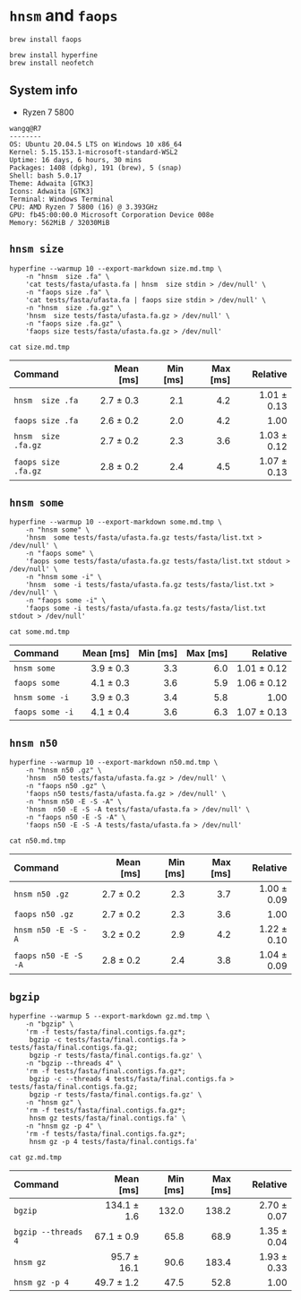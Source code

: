 # `hnsm` and `faops`

```shell
brew install faops

brew install hyperfine
brew install neofetch

```

## System info

* Ryzen 7 5800

```text
wangq@R7
--------
OS: Ubuntu 20.04.5 LTS on Windows 10 x86_64
Kernel: 5.15.153.1-microsoft-standard-WSL2
Uptime: 16 days, 6 hours, 30 mins
Packages: 1408 (dpkg), 191 (brew), 5 (snap)
Shell: bash 5.0.17
Theme: Adwaita [GTK3]
Icons: Adwaita [GTK3]
Terminal: Windows Terminal
CPU: AMD Ryzen 7 5800 (16) @ 3.393GHz
GPU: fb45:00:00.0 Microsoft Corporation Device 008e
Memory: 562MiB / 32030MiB

```

## `hnsm size`

```shell
hyperfine --warmup 10 --export-markdown size.md.tmp \
    -n "hnsm  size .fa" \
    'cat tests/fasta/ufasta.fa | hnsm  size stdin > /dev/null' \
    -n "faops size .fa" \
    'cat tests/fasta/ufasta.fa | faops size stdin > /dev/null' \
    -n "hnsm  size .fa.gz" \
    'hnsm  size tests/fasta/ufasta.fa.gz > /dev/null' \
    -n "faops size .fa.gz" \
    'faops size tests/fasta/ufasta.fa.gz > /dev/null'

cat size.md.tmp

```

| Command             | Mean [ms] | Min [ms] | Max [ms] |    Relative |
|:--------------------|----------:|---------:|---------:|------------:|
| `hnsm  size .fa`    | 2.7 ± 0.3 |      2.1 |      4.2 | 1.01 ± 0.13 |
| `faops size .fa`    | 2.6 ± 0.2 |      2.0 |      4.2 |        1.00 |
| `hnsm  size .fa.gz` | 2.7 ± 0.2 |      2.3 |      3.6 | 1.03 ± 0.12 |
| `faops size .fa.gz` | 2.8 ± 0.2 |      2.4 |      4.5 | 1.07 ± 0.13 |

## `hnsm some`

```shell
hyperfine --warmup 10 --export-markdown some.md.tmp \
    -n "hnsm some" \
    'hnsm  some tests/fasta/ufasta.fa.gz tests/fasta/list.txt > /dev/null' \
    -n "faops some" \
    'faops some tests/fasta/ufasta.fa.gz tests/fasta/list.txt stdout > /dev/null' \
    -n "hnsm some -i" \
    'hnsm  some -i tests/fasta/ufasta.fa.gz tests/fasta/list.txt > /dev/null' \
    -n "faops some -i" \
    'faops some -i tests/fasta/ufasta.fa.gz tests/fasta/list.txt stdout > /dev/null'

cat some.md.tmp

```

| Command         | Mean [ms] | Min [ms] | Max [ms] |    Relative |
|:----------------|----------:|---------:|---------:|------------:|
| `hnsm some`     | 3.9 ± 0.3 |      3.3 |      6.0 | 1.01 ± 0.12 |
| `faops some`    | 4.1 ± 0.3 |      3.6 |      5.9 | 1.06 ± 0.12 |
| `hnsm some -i`  | 3.9 ± 0.3 |      3.4 |      5.8 |        1.00 |
| `faops some -i` | 4.1 ± 0.4 |      3.6 |      6.3 | 1.07 ± 0.13 |

## `hnsm n50`

```shell
hyperfine --warmup 10 --export-markdown n50.md.tmp \
    -n "hnsm n50 .gz" \
    'hnsm  n50 tests/fasta/ufasta.fa.gz > /dev/null' \
    -n "faops n50 .gz" \
    'faops n50 tests/fasta/ufasta.fa.gz > /dev/null' \
    -n "hnsm n50 -E -S -A" \
    'hnsm  n50 -E -S -A tests/fasta/ufasta.fa > /dev/null' \
    -n "faops n50 -E -S -A" \
    'faops n50 -E -S -A tests/fasta/ufasta.fa > /dev/null'

cat n50.md.tmp

```

| Command              | Mean [ms] | Min [ms] | Max [ms] |    Relative |
|:---------------------|----------:|---------:|---------:|------------:|
| `hnsm n50 .gz`       | 2.7 ± 0.2 |      2.3 |      3.7 | 1.00 ± 0.09 |
| `faops n50 .gz`      | 2.7 ± 0.2 |      2.3 |      3.6 |        1.00 |
| `hnsm n50 -E -S -A`  | 3.2 ± 0.2 |      2.9 |      4.2 | 1.22 ± 0.10 |
| `faops n50 -E -S -A` | 2.8 ± 0.2 |      2.4 |      3.8 | 1.04 ± 0.09 |

## `bgzip`

```shell
hyperfine --warmup 5 --export-markdown gz.md.tmp \
    -n "bgzip" \
    'rm -f tests/fasta/final.contigs.fa.gz*;
     bgzip -c tests/fasta/final.contigs.fa > tests/fasta/final.contigs.fa.gz;
     bgzip -r tests/fasta/final.contigs.fa.gz' \
    -n "bgzip --threads 4" \
    'rm -f tests/fasta/final.contigs.fa.gz*;
     bgzip -c --threads 4 tests/fasta/final.contigs.fa > tests/fasta/final.contigs.fa.gz;
     bgzip -r tests/fasta/final.contigs.fa.gz' \
    -n "hnsm gz" \
    'rm -f tests/fasta/final.contigs.fa.gz*;
     hnsm gz tests/fasta/final.contigs.fa' \
    -n "hnsm gz -p 4" \
    'rm -f tests/fasta/final.contigs.fa.gz*;
     hnsm gz -p 4 tests/fasta/final.contigs.fa'

cat gz.md.tmp

```

| Command             |   Mean [ms] | Min [ms] | Max [ms] |    Relative |
|:--------------------|------------:|---------:|---------:|------------:|
| `bgzip`             | 134.1 ± 1.6 |    132.0 |    138.2 | 2.70 ± 0.07 |
| `bgzip --threads 4` |  67.1 ± 0.9 |     65.8 |     68.9 | 1.35 ± 0.04 |
| `hnsm gz`           | 95.7 ± 16.1 |     90.6 |    183.4 | 1.93 ± 0.33 |
| `hnsm gz -p 4`      |  49.7 ± 1.2 |     47.5 |     52.8 |        1.00 |
